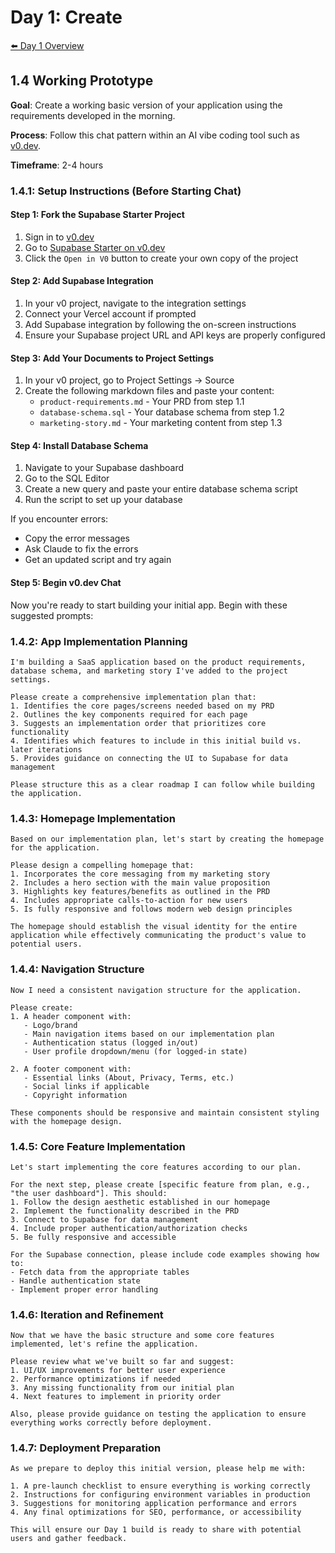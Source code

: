 # Day 1: Create

[⬅️ Day 1 Overview](README.md)

## 1.4 Working Prototype

**Goal**: Create a working basic version of your application using the requirements developed in the morning.

**Process**: Follow this chat pattern within an AI vibe coding tool such as [v0.dev](https://www.v0.dev).

**Timeframe**: 2-4 hours

### 1.4.1: Setup Instructions (Before Starting Chat)

#### Step 1: Fork the Supabase Starter Project
1. Sign in to [v0.dev](https://v0.dev)
2. Go to [Supabase Starter on v0.dev](https://v0.dev/community/supabase-starter-VLaYTHTngZT)
3. Click the `Open in V0` button to create your own copy of the project

#### Step 2: Add Supabase Integration 
1. In your v0 project, navigate to the integration settings
2. Connect your Vercel account if prompted
3. Add Supabase integration by following the on-screen instructions
4. Ensure your Supabase project URL and API keys are properly configured

#### Step 3: Add Your Documents to Project Settings
1. In your v0 project, go to Project Settings → Source
2. Create the following markdown files and paste your content:
   - `product-requirements.md` - Your PRD from step 1.1
   - `database-schema.sql` - Your database schema from step 1.2
   - `marketing-story.md` - Your marketing content from step 1.3

#### Step 4: Install Database Schema
1. Navigate to your Supabase dashboard
2. Go to the SQL Editor
3. Create a new query and paste your entire database schema script
4. Run the script to set up your database

If you encounter errors:
- Copy the error messages
- Ask Claude to fix the errors
- Get an updated script and try again

#### Step 5: Begin v0.dev Chat

Now you're ready to start building your initial app. Begin with these suggested prompts:

### 1.4.2: App Implementation Planning

```
I'm building a SaaS application based on the product requirements, database schema, and marketing story I've added to the project settings.

Please create a comprehensive implementation plan that:
1. Identifies the core pages/screens needed based on my PRD
2. Outlines the key components required for each page
3. Suggests an implementation order that prioritizes core functionality
4. Identifies which features to include in this initial build vs. later iterations
5. Provides guidance on connecting the UI to Supabase for data management

Please structure this as a clear roadmap I can follow while building the application.
```

### 1.4.3: Homepage Implementation

```
Based on our implementation plan, let's start by creating the homepage for the application.

Please design a compelling homepage that:
1. Incorporates the core messaging from my marketing story
2. Includes a hero section with the main value proposition
3. Highlights key features/benefits as outlined in the PRD
4. Includes appropriate calls-to-action for new users
5. Is fully responsive and follows modern web design principles

The homepage should establish the visual identity for the entire application while effectively communicating the product's value to potential users.
```

### 1.4.4: Navigation Structure

```
Now I need a consistent navigation structure for the application.

Please create:
1. A header component with:
   - Logo/brand
   - Main navigation items based on our implementation plan
   - Authentication status (logged in/out)
   - User profile dropdown/menu (for logged-in state)

2. A footer component with:
   - Essential links (About, Privacy, Terms, etc.)
   - Social links if applicable
   - Copyright information

These components should be responsive and maintain consistent styling with the homepage design.
```

### 1.4.5: Core Feature Implementation

```
Let's start implementing the core features according to our plan.

For the next step, please create [specific feature from plan, e.g., "the user dashboard"]. This should:
1. Follow the design aesthetic established in our homepage
2. Implement the functionality described in the PRD
3. Connect to Supabase for data management
4. Include proper authentication/authorization checks
5. Be fully responsive and accessible

For the Supabase connection, please include code examples showing how to:
- Fetch data from the appropriate tables
- Handle authentication state
- Implement proper error handling
```

### 1.4.6: Iteration and Refinement

```
Now that we have the basic structure and some core features implemented, let's refine the application.

Please review what we've built so far and suggest:
1. UI/UX improvements for better user experience
2. Performance optimizations if needed
3. Any missing functionality from our initial plan
4. Next features to implement in priority order

Also, please provide guidance on testing the application to ensure everything works correctly before deployment.
```

### 1.4.7: Deployment Preparation

```
As we prepare to deploy this initial version, please help me with:

1. A pre-launch checklist to ensure everything is working correctly
2. Instructions for configuring environment variables in production
3. Suggestions for monitoring application performance and errors
4. Any final optimizations for SEO, performance, or accessibility

This will ensure our Day 1 build is ready to share with potential users and gather feedback.
```